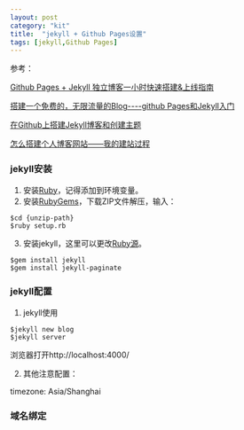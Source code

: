 ```yaml
---
layout: post
category: "kit"
title:  "jekyll + Github Pages设置"
tags: [jekyll,Github Pages]
---
```


参考：

[Github Pages + Jekyll 独立博客一小时快速搭建&上线指南](http://playingfingers.com/2016/03/26/build-a-blog/)

[搭建一个免费的，无限流量的Blog----github Pages和Jekyll入门](http://www.ruanyifeng.com/blog/2012/08/blogging_with_jekyll.html)

[在Github上搭建Jekyll博客和创建主题](http://blog.csdn.net/garfielder007/article/details/50224513)

[怎么搭建个人博客网站——我的建站过程](https://www.cnblogs.com/shenjieblog/p/5060927.html)

### jekyll安装
1. 安装[Ruby](https://rubyinstaller.org/downloads/)，记得添加到环境变量。
2. 安装[RubyGems](https://rubygems.org/pages/download)，下载ZIP文件解压，输入：
```
$cd {unzip-path}
$ruby setup.rb
```
3. 安装jekyll，这里可以更改[Ruby源](https://gems.ruby-china.org/)。
```
$gem install jekyll
$gem install jekyll-paginate
```


### jekyll配置

1. jekyll使用
```
$jekyll new blog
$jekyll server
```

浏览器打开http://localhost:4000/

2. 其他注意配置：

timezone: Asia/Shanghai


### 域名绑定
